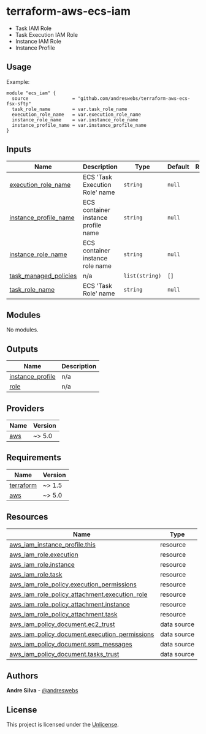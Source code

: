 # terraform-aws-ecs-iam

- Task IAM Role
- Task Execution IAM Role
- Instance IAM Role
- Instance Profile

[//]: # (BEGIN_TF_DOCS)


## Usage

Example:

```hcl
module "ecs_iam" {
  source                = "github.com/andreswebs/terraform-aws-ecs-fsx-sftp"
  task_role_name        = var.task_role_name
  execution_role_name   = var.execution_role_name
  instance_role_name    = var.instance_role_name
  instance_profile_name = var.instance_profile_name
}
```



## Inputs

| Name | Description | Type | Default | Required |
|------|-------------|------|---------|:--------:|
| <a name="input_execution_role_name"></a> [execution\_role\_name](#input\_execution\_role\_name) | ECS 'Task Execution Role' name | `string` | `null` | no |
| <a name="input_instance_profile_name"></a> [instance\_profile\_name](#input\_instance\_profile\_name) | ECS container instance profile name | `string` | `null` | no |
| <a name="input_instance_role_name"></a> [instance\_role\_name](#input\_instance\_role\_name) | ECS container instance role name | `string` | `null` | no |
| <a name="input_task_managed_policies"></a> [task\_managed\_policies](#input\_task\_managed\_policies) | n/a | `list(string)` | `[]` | no |
| <a name="input_task_role_name"></a> [task\_role\_name](#input\_task\_role\_name) | ECS 'Task Role' name | `string` | `null` | no |

## Modules

No modules.

## Outputs

| Name | Description |
|------|-------------|
| <a name="output_instance_profile"></a> [instance\_profile](#output\_instance\_profile) | n/a |
| <a name="output_role"></a> [role](#output\_role) | n/a |

## Providers

| Name | Version |
|------|---------|
| <a name="provider_aws"></a> [aws](#provider\_aws) | ~> 5.0 |

## Requirements

| Name | Version |
|------|---------|
| <a name="requirement_terraform"></a> [terraform](#requirement\_terraform) | ~> 1.5 |
| <a name="requirement_aws"></a> [aws](#requirement\_aws) | ~> 5.0 |

## Resources

| Name | Type |
|------|------|
| [aws_iam_instance_profile.this](https://registry.terraform.io/providers/hashicorp/aws/latest/docs/resources/iam_instance_profile) | resource |
| [aws_iam_role.execution](https://registry.terraform.io/providers/hashicorp/aws/latest/docs/resources/iam_role) | resource |
| [aws_iam_role.instance](https://registry.terraform.io/providers/hashicorp/aws/latest/docs/resources/iam_role) | resource |
| [aws_iam_role.task](https://registry.terraform.io/providers/hashicorp/aws/latest/docs/resources/iam_role) | resource |
| [aws_iam_role_policy.execution_permissions](https://registry.terraform.io/providers/hashicorp/aws/latest/docs/resources/iam_role_policy) | resource |
| [aws_iam_role_policy_attachment.execution_role](https://registry.terraform.io/providers/hashicorp/aws/latest/docs/resources/iam_role_policy_attachment) | resource |
| [aws_iam_role_policy_attachment.instance](https://registry.terraform.io/providers/hashicorp/aws/latest/docs/resources/iam_role_policy_attachment) | resource |
| [aws_iam_role_policy_attachment.task](https://registry.terraform.io/providers/hashicorp/aws/latest/docs/resources/iam_role_policy_attachment) | resource |
| [aws_iam_policy_document.ec2_trust](https://registry.terraform.io/providers/hashicorp/aws/latest/docs/data-sources/iam_policy_document) | data source |
| [aws_iam_policy_document.execution_permissions](https://registry.terraform.io/providers/hashicorp/aws/latest/docs/data-sources/iam_policy_document) | data source |
| [aws_iam_policy_document.ssm_messages](https://registry.terraform.io/providers/hashicorp/aws/latest/docs/data-sources/iam_policy_document) | data source |
| [aws_iam_policy_document.tasks_trust](https://registry.terraform.io/providers/hashicorp/aws/latest/docs/data-sources/iam_policy_document) | data source |

[//]: # (END_TF_DOCS)

## Authors

**Andre Silva** - [@andreswebs](https://github.com/andreswebs)

## License

This project is licensed under the [Unlicense](UNLICENSE.md).

